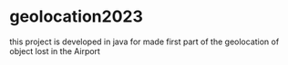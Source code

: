 # geolocation2023
this project is developed in java for made first part of the geolocation of object lost in the Airport
